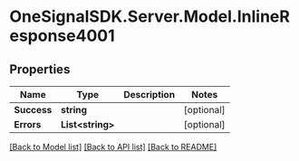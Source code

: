 # OneSignalSDK.Server.Model.InlineResponse4001

## Properties

Name | Type | Description | Notes
------------ | ------------- | ------------- | -------------
**Success** | **string** |  | [optional] 
**Errors** | **List&lt;string&gt;** |  | [optional] 

[[Back to Model list]](../README.md#documentation-for-models) [[Back to API list]](../README.md#documentation-for-api-endpoints) [[Back to README]](../README.md)

